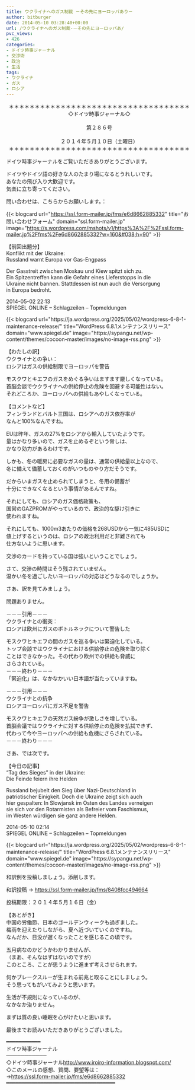 ```yaml
---
title: ウクライナへのガス制裁 －その先にヨーロッパあり－
author: bitburger
date: 2014-05-10 03:28:40+00:00
url: /ウクライナへのガス制裁-－その先にヨーロッパあ/
pvc_views:
- 426
categories:
- ドイツ時事ジャーナル
- 交渉術
- 政治
- 生活
tags:
- ウクライナ
- ガス
- ロシア
---
```

<p align="center">
  ＊＊＊＊＊＊＊＊＊＊＊＊＊＊＊＊＊＊＊＊＊＊＊＊＊＊＊＊＊＊＊＊＊＊＊<br /> ◇ドイツ時事ジャーナル◇<br /><br /> 第２８６号<br /><br /> ２０１４年５月１０日（土曜日）<br /> ＊＊＊＊＊＊＊＊＊＊＊＊＊＊＊＊＊＊＊＊＊＊＊＊＊＊＊＊＊＊＊＊＊＊＊
</p>

ドイツ時事ジャーナルをご覧いただきありがとうございます。  
  
ドイツやドイツ語の好きな人のたまり場になるとうれしいです。  
あなたの飛び入り大歓迎です。  
気楽に立ち寄ってください。  
  
問い合わせは、こちらからお願いします。：  
  
{{< blogcard url="https://ssl.form-mailer.jp/fms/e6d8662885332" title="&#12362;&#21839;&#12356;&#21512;&#12431;&#12379;&#12501;&#12457;&#12540;&#12512;" domain="ssl.form-mailer.jp" image="https://s.wordpress.com/mshots/v1/https%3A%2F%2Fssl.form-mailer.jp%2Ffms%2Fe6d8662885332?w=160&#038;h=90" >}} 

【前回出題分】  
Konflikt mit der Ukraine:  
Russland warnt Europa vor Gas-Engpass  
  
Der Gasstreit zwischen Moskau und Kiew spitzt sich zu.  
Ein Spitzentreffen kann die Gefahr eines Lieferstopps in die  
Ukraine nicht bannen. Stattdessen ist nun auch die Versorgung  
in Europa bedroht.  
  
2014-05-02 22:13  
SPIEGEL ONLINE &#8211; Schlagzeilen &#8211; Topmeldungen 

<div class="rss-entry-cards widget-entry-cards no-icon">
  {{< blogcard url="https://ja.wordpress.org/2025/05/02/wordpress-6-8-1-maintenance-release/" title="WordPress 6.8.1メンテナンスリリース" domain="www.spiegel.de" image="https://sypangu.net/wp-content/themes/cocoon-master/images/no-image-rss.png" >}} 

【わたしの訳】  
ウクライナとの争い：  
ロシアはガスの供給制限でヨーロッパを警告  
  
モスクワとキエフのガスをめぐる争いはますます厳しくなっている。  
首脳会談でウクライナへの供給停止の危険を回避する可能性はない。  
それどころか、ヨーロッパへの供給もあやしくなっている。 

【コメントなど】  
フィンランドとバルト三国は、ロシアへのガス依存率が  
なんと100%なんですね。  
  
EUは昨年、ガスの27%をロシアから輸入していたようです。  
量はかなり多いので、ガスを止めるぞという脅しは、  
かなり効力があるわけです。  
  
しかも、冬の暖房に必要なガスの量は、通常の供給量以上なので、  
冬に備えて備蓄しておくのがいつものやり方だそうです。  
  
だからいまガスを止められてしまうと、冬用の備蓄が  
十分にできなくなるという事情があるんですね。  
  
それにしても、ロシアのガス価格政策も、  
国営のGAZPROMがやっているので、政治的な駆け引きに  
使われますね。  
  
それにしても、1000m3あたりの価格を268USDから一気に485USDに  
値上げするというのは、ロシアの政治利用だと非難されても  
仕方ないように思います。  
  
交渉のカードを持っている国は強いということでしょう。  
  
さて、交渉の時間はそう残されていません。  
温かい冬を過ごしたいヨーロッパの対応はどうなるのでしょうか。 

さあ、訳を見てみましょう。  
  
問題ありません。  
  
－－－引用－－－  
ウクライナとの衝突：  
ロシアは欧州にガスのボトルネックについて警告した  
  
モスクワとキエフの間のガスを巡る争いは緊迫化している。  
トップ会談ではウクライナにおける供給停止の危険を取り除く  
ことはできなかった。その代わり欧州での供給も脅威に  
さらされている。  
－－－終わり－－－  
「緊迫化」は、なかなかいい日本語が当たっていますね。  
  
－－－引用－－－  
ウクライナとの抗争  
ロシアヨーロッパにガス不足を警告  
  
モスクワとキエフの天然ガス紛争が激しさを増している。  
首脳会議ではウクライナに対する供給停止の危険を払拭できず、  
代わって今やヨーロッパへの供給も危機にさらされている。  
－－－終わり－－－ 

さあ、では次です。  
  
【今日の記事】  
&#8220;Tag des Sieges&#8221; in der Ukraine:  
Die Feinde feiern ihre Helden  
  
Russland bejubelt den Sieg über Nazi-Deutschland in  
patriotischer Einigkeit. Doch die Ukraine zeigt sich auch  
hier gespalten: In Slowjansk im Osten des Landes verneigen  
sie sich vor den Rotarmisten als Befreier vom Faschismus,  
im Westen würdigen sie ganz andere Helden.  
  
2014-05-10 02:14  
SPIEGEL ONLINE &#8211; Schlagzeilen &#8211; Topmeldungen 

<div class="rss-entry-cards widget-entry-cards no-icon">
  {{< blogcard url="https://ja.wordpress.org/2025/05/02/wordpress-6-8-1-maintenance-release/" title="WordPress 6.8.1メンテナンスリリース" domain="www.spiegel.de" image="https://sypangu.net/wp-content/themes/cocoon-master/images/no-image-rss.png" >}} 

和訳例を投稿しましょう。添削します。  
  
和訳投稿 → <https://ssl.form-mailer.jp/fms/8408fcc494664>  
  
投稿期限：２０１４年５月１６日（金） 

【あとがき】  
中国の労働節、日本のゴールデンウィークも過ぎました。  
梅雨を迎えたりしながら、夏へ近づいていくのですね。  
なんだか、日没が遅くなったことを感じるこの頃です。  
  
五月病なのかどうかわかりませんが、  
（まあ、そんなはずはないのですが）  
このところ、ことが思うように進まず考えさせられます。  
  
何かブレークスルーが生まれる前兆と取ることにしましょう。  
そう思ってもがいてみようと思います。  
  
生活が不規則になっているのが、  
なかなか治りません。  
  
まずは質の良い睡眠を心がけたいと思います。  
  
最後までお読みいただきありがとうございました。 

━━━━━━━━━━━  
ドイツ時事ジャーナル  
───────────  
◇ドイツ時事ジャーナル<http://www.iroiro-information.blogspot.com/>  
◇このメールの感想、質問、要望等は：  
-><https://ssl.form-mailer.jp/fms/e6d8662885332>  
━━━━━━━━━━━━━━━━━━━━━━━━━━━━━━━━━━━